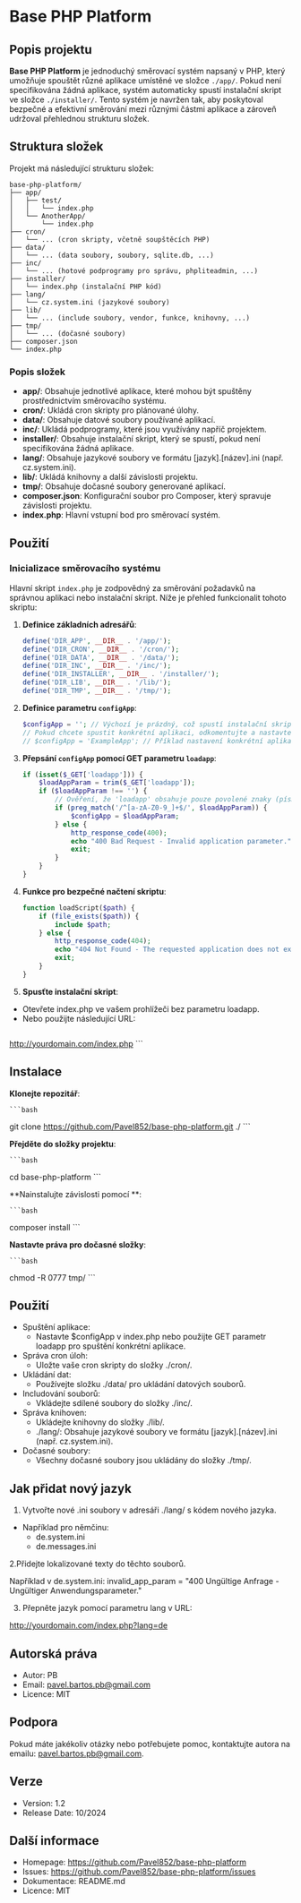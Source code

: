# Base PHP Platform

## Popis projektu

**Base PHP Platform** je jednoduchý směrovací systém napsaný v PHP, který umožňuje spouštět různé aplikace umístěné ve složce `./app/`. Pokud není specifikována žádná aplikace, systém automaticky spustí instalační skript ve složce `./installer/`. Tento systém je navržen tak, aby poskytoval bezpečné a efektivní směrování mezi různými částmi aplikace a zároveň udržoval přehlednou strukturu složek.

## Struktura složek

Projekt má následující strukturu složek:

```
base-php-platform/
├── app/
│   ├── test/
│   │   └── index.php
│   └── AnotherApp/
│       └── index.php
├── cron/
│   └── ... (cron skripty, včetně soupštěcích PHP)
├── data/
│   └── ... (data soubory, soubory, sqlite.db, ...)
├── inc/
│   └── ... (hotové podprogramy pro správu, phpliteadmin, ...)
├── installer/
│   └── index.php (instalační PHP kód)
├── lang/
│   └── cz.system.ini (jazykové soubory)
├── lib/
│   └── ... (include soubory, vendor, funkce, knihovny, ...)
├── tmp/
│   └── ... (dočasné soubory)
├── composer.json
└── index.php
```

### Popis složek

- **app/**: Obsahuje jednotlivé aplikace, které mohou být spuštěny prostřednictvím směrovacího systému.
- **cron/**: Ukládá cron skripty pro plánované úlohy.
- **data/**: Obsahuje datové soubory používané aplikací.
- **inc/**: Ukládá podprogramy, které jsou využívány napříč projektem.
- **installer/**: Obsahuje instalační skript, který se spustí, pokud není specifikována žádná aplikace.
- **lang/**: Obsahuje jazykové soubory ve formátu [jazyk].[název].ini (např. cz.system.ini).
- **lib/**: Ukládá knihovny a další závislosti projektu.
- **tmp/**: Obsahuje dočasné soubory generované aplikací.
- **composer.json**: Konfigurační soubor pro Composer, který spravuje závislosti projektu.
- **index.php**: Hlavní vstupní bod pro směrovací systém.


## Použití

### Inicializace směrovacího systému

Hlavní skript `index.php` je zodpovědný za směrování požadavků na správnou aplikaci nebo instalační skript. Níže je přehled funkcionalit tohoto skriptu:

1. **Definice základních adresářů**:
    ```php
    define('DIR_APP', __DIR__ . '/app/');
    define('DIR_CRON', __DIR__ . '/cron/');
    define('DIR_DATA', __DIR__ . '/data/');
    define('DIR_INC', __DIR__ . '/inc/');
    define('DIR_INSTALLER', __DIR__ . '/installer/');
    define('DIR_LIB', __DIR__ . '/lib/');
    define('DIR_TMP', __DIR__ . '/tmp/');
    ```

2. **Definice parametru `configApp`**:
    ```php
    $configApp = ''; // Výchozí je prázdný, což spustí instalační skript
    // Pokud chcete spustit konkrétní aplikaci, odkomentujte a nastavte název aplikace:
    // $configApp = 'ExampleApp'; // Příklad nastavení konkrétní aplikace
    ```

3. **Přepsání `configApp` pomocí GET parametru `loadapp`**:
    ```php
    if (isset($_GET['loadapp'])) {
        $loadAppParam = trim($_GET['loadapp']);
        if ($loadAppParam !== '') {
            // Ověření, že 'loadapp' obsahuje pouze povolené znaky (písmena, čísla, podtržítka)
            if (preg_match('/^[a-zA-Z0-9_]+$/', $loadAppParam)) {
                $configApp = $loadAppParam;
            } else {
                http_response_code(400);
                echo "400 Bad Request - Invalid application parameter.";
                exit;
            }
        }
    }
    ```

4. **Funkce pro bezpečné načtení skriptu**:
    ```php
    function loadScript($path) {
        if (file_exists($path)) {
            include $path;
        } else {
            http_response_code(404);
            echo "404 Not Found - The requested application does not exist.";
            exit;
        }
    }
    ```

5. **Spusťte instalační skript**:

- Otevřete index.php ve vašem prohlížeči bez parametru loadapp.
- Nebo použijte následující URL:
    ```php
http://yourdomain.com/index.php
    ```

## Instalace
**Klonejte repozitář**:

    ```bash
git clone https://github.com/Pavel852/base-php-platform.git ./
    ```

**Přejděte do složky projektu**:

    ```bash
cd base-php-platform
    ```

**Nainstalujte závislosti pomocí **:

    ```bash
composer install
    ```

**Nastavte práva pro dočasné složky**:

    ```bash
chmod -R 0777 tmp/
    ```


## Použití
- Spuštění aplikace:
  - Nastavte $configApp v index.php nebo použijte GET parametr loadapp pro spuštění konkrétní aplikace.
- Správa cron úloh:
  - Uložte vaše cron skripty do složky ./cron/.
- Ukládání dat:
  - Používejte složku ./data/ pro ukládání datových souborů.
- Includování souborů:
  - Vkládejte sdílené soubory do složky ./inc/.
- Správa knihoven:
  - Ukládejte knihovny do složky ./lib/.
  - ./lang/: Obsahuje jazykové soubory ve formátu [jazyk].[název].ini (např. cz.system.ini).
- Dočasné soubory:
  - Všechny dočasné soubory jsou ukládány do složky ./tmp/.

## Jak přidat nový jazyk
1. Vytvořte nové .ini soubory v adresáři ./lang/ s kódem nového jazyka.

- Například pro němčinu:
  - de.system.ini
  - de.messages.ini

2.Přidejte lokalizované texty do těchto souborů.

Například v de.system.ini:
invalid_app_param = "400 Ungültige Anfrage - Ungültiger Anwendungsparameter."

3. Přepněte jazyk pomocí parametru lang v URL:

http://yourdomain.com/index.php?lang=de

## Autorská práva
- Autor: PB
- Email: pavel.bartos.pb@gmail.com
- Licence: MIT

## Podpora
Pokud máte jakékoliv otázky nebo potřebujete pomoc, kontaktujte autora na emailu: pavel.bartos.pb@gmail.com.

## Verze
- Version: 1.2
- Release Date: 10/2024

## Další informace
- Homepage: https://github.com/Pavel852/base-php-platform
- Issues: https://github.com/Pavel852/base-php-platform/issues
- Dokumentace: README.md
- Licence: MIT

